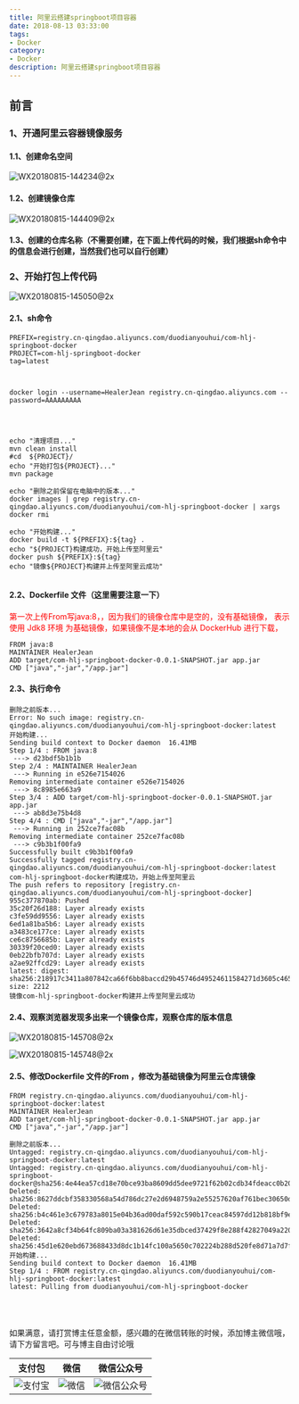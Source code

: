 ```yaml
---
title: 阿里云搭建springboot项目容器
date: 2018-08-13 03:33:00
tags: 
- Docker
category: 
- Docker
description: 阿里云搭建springboot项目容器
---
```

<!-- image url 
https://raw.githubusercontent.com/HealerJean123/HealerJean123.github.io/master/blogImages
　　首行缩进
<font color="red">  </font>
-->

## 前言


### 1、开通阿里云容器镜像服务

#### 1.1、创建命名空间 

![WX20180815-144234@2x](https://raw.githubusercontent.com/HealerJean123/HealerJean123.github.io/master/blogImages/WX20180815-144234@2x.png)


#### 1.2、创建镜像仓库

![WX20180815-144409@2x](https://raw.githubusercontent.com/HealerJean123/HealerJean123.github.io/master/blogImages/WX20180815-144409@2x.png)

#### 1.3、创建的仓库名称（不需要创建，在下面上传代码的时候，我们根据sh命令中的信息会进行创建，当然我们也可以自行创建）


### 2、开始打包上传代码

![WX20180815-145050@2x](https://raw.githubusercontent.com/HealerJean123/HealerJean123.github.io/master/blogImages/WX20180815-145050@2x.png)


#### 2.1、sh命令


```
PREFIX=registry.cn-qingdao.aliyuncs.com/duodianyouhui/com-hlj-springboot-docker
PROJECT=com-hlj-springboot-docker
tag=latest



docker login --username=HealerJean registry.cn-qingdao.aliyuncs.com --password=AAAAAAAAA




echo "清理项目..."
mvn clean install
#cd  ${PROJECT}/
echo "开始打包${PROJECT}..."
mvn package

echo "删除之前保留在电脑中的版本..."
docker images | grep registry.cn-qingdao.aliyuncs.com/duodianyouhui/com-hlj-springboot-docker | xargs docker rmi

echo "开始构建..."
docker build -t ${PREFIX}:${tag} .
echo "${PROJECT}构建成功，开始上传至阿里云"
docker push ${PREFIX}:${tag}
echo "镜像${PROJECT}构建并上传至阿里云成功"


```


#### 2.2、Dockerfile 文件（这里需要注意一下）

<font color="red">第一次上传From写java:8，，因为我们的镜像仓库中是空的，没有基础镜像， 表示使用 Jdk8 环境 为基础镜像，如果镜像不是本地的会从 DockerHub 进行下载，</font>

```
FROM java:8
MAINTAINER HealerJean
ADD target/com-hlj-springboot-docker-0.0.1-SNAPSHOT.jar app.jar
CMD ["java","-jar","/app.jar"]

```

#### 2.3、执行命令


```
删除之前版本...
Error: No such image: registry.cn-qingdao.aliyuncs.com/duodianyouhui/com-hlj-springboot-docker:latest
开始构建...
Sending build context to Docker daemon  16.41MB
Step 1/4 : FROM java:8
 ---> d23bdf5b1b1b
Step 2/4 : MAINTAINER HealerJean
 ---> Running in e526e7154026
Removing intermediate container e526e7154026
 ---> 8c8985e663a9
Step 3/4 : ADD target/com-hlj-springboot-docker-0.0.1-SNAPSHOT.jar app.jar
 ---> ab8d3e75b4d8
Step 4/4 : CMD ["java","-jar","/app.jar"]
 ---> Running in 252ce7fac08b
Removing intermediate container 252ce7fac08b
 ---> c9b3b1f00fa9
Successfully built c9b3b1f00fa9
Successfully tagged registry.cn-qingdao.aliyuncs.com/duodianyouhui/com-hlj-springboot-docker:latest
com-hlj-springboot-docker构建成功，开始上传至阿里云
The push refers to repository [registry.cn-qingdao.aliyuncs.com/duodianyouhui/com-hlj-springboot-docker]
955c377870ab: Pushed 
35c20f26d188: Layer already exists 
c3fe59dd9556: Layer already exists 
6ed1a81ba5b6: Layer already exists 
a3483ce177ce: Layer already exists 
ce6c8756685b: Layer already exists 
30339f20ced0: Layer already exists 
0eb22bfb707d: Layer already exists 
a2ae92ffcd29: Layer already exists 
latest: digest: sha256:218917c3411a807842ca66f6bb8baccd29b45746d49524611584271d3605c465 size: 2212
镜像com-hlj-springboot-docker构建并上传至阿里云成功

```


#### 2.4、观察浏览器发现多出来一个镜像仓库，观察仓库的版本信息


![WX20180815-145708@2x](https://raw.githubusercontent.com/HealerJean123/HealerJean123.github.io/master/blogImages/WX20180815-145708@2x.png)


![WX20180815-145748@2x](https://raw.githubusercontent.com/HealerJean123/HealerJean123.github.io/master/blogImages/WX20180815-145748@2x.png)


#### 2.5、修改Dockerfile 文件的From ，修改为基础镜像为阿里云仓库镜像


```
FROM registry.cn-qingdao.aliyuncs.com/duodianyouhui/com-hlj-springboot-docker:latest
MAINTAINER HealerJean
ADD target/com-hlj-springboot-docker-0.0.1-SNAPSHOT.jar app.jar
CMD ["java","-jar","/app.jar"]

```



```
删除之前版本...
Untagged: registry.cn-qingdao.aliyuncs.com/duodianyouhui/com-hlj-springboot-docker:latest
Untagged: registry.cn-qingdao.aliyuncs.com/duodianyouhui/com-hlj-springboot-docker@sha256:4e44ea57cd18e70bce93ba8609dd5dee9721f62b02cdb34fdeacc0b2049c21ea
Deleted: sha256:8627ddcbf358330568a54d786dc27e2d6948759a2e55257620af761bec30650d
Deleted: sha256:b4c461e3c679783a8015e04b36ad00daf592c590b17ceac84597dd12b818bf9e
Deleted: sha256:3642a8cf34b64fc809ba03a381626d61e35dbced37429f8e288f42827049a220
Deleted: sha256:45d1e620ebd673688433d8dc1b14fc100a5650c702224b288d520fe8d71a7d7f
开始构建...
Sending build context to Docker daemon  16.41MB
Step 1/4 : FROM registry.cn-qingdao.aliyuncs.com/duodianyouhui/com-hlj-springboot-docker:latest
latest: Pulling from duodianyouhui/com-hlj-springboot-docker

```


<br/><br/><br/>
如果满意，请打赏博主任意金额，感兴趣的在微信转账的时候，添加博主微信哦， 请下方留言吧。可与博主自由讨论哦

|支付包 | 微信|微信公众号|
|:-------:|:-------:|:------:|
|![支付宝](https://raw.githubusercontent.com/HealerJean123/HealerJean123.github.io/master/assets/img/tctip/alpay.jpg) | ![微信](https://raw.githubusercontent.com/HealerJean123/HealerJean123.github.io/master/assets/img/tctip/weixin.jpg)|![微信公众号](https://raw.githubusercontent.com/HealerJean123/HealerJean123.github.io/master/assets/img/my/qrcode_for_gh_a23c07a2da9e_258.jpg)|




<!-- Gitalk 评论 start  -->

<link rel="stylesheet" href="https://unpkg.com/gitalk/dist/gitalk.css">
<script src="https://unpkg.com/gitalk@latest/dist/gitalk.min.js"></script> 
<div id="gitalk-container"></div>    
 <script type="text/javascript">
    var gitalk = new Gitalk({
		clientID: `1d164cd85549874d0e3a`,
		clientSecret: `527c3d223d1e6608953e835b547061037d140355`,
		repo: `HealerJean123.github.io`,
		owner: 'HealerJean123',
		admin: ['HealerJean123'],
		id: 'EhMnaN2Uz1KXupF3',
    });
    gitalk.render('gitalk-container');
</script> 

<!-- Gitalk end -->

